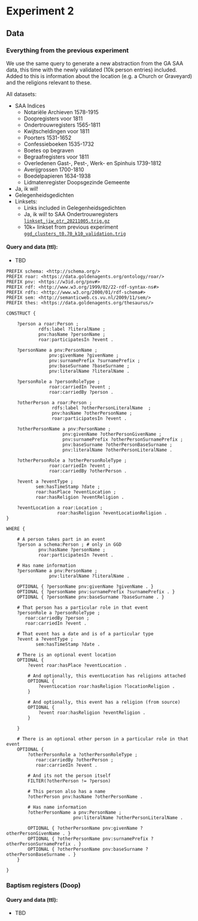 # Experiment 2

## Data

### Everything from the previous experiment

We use the same query to generate a new abstraction from the GA SAA data, this time with the newly validated (10k person entries) included. Added to this is information about the location (e.g. a Church or Graveyard) and the religions relevant to these. 

All datasets:
* SAA Indices
  * Notariële Archieven 1578-1915
  * Doopregisters voor 1811
  * Ondertrouwregisters 1565-1811
  * Kwijtscheldingen voor 1811
  * Poorters 1531-1652
  * Confessieboeken 1535-1732
  * Boetes op begraven
  * Begraafregisters voor 1811
  * Overledenen Gast-, Pest-, Werk- en Spinhuis 1739-1812
  * Averijgrossen 1700-1810
  * Boedelpapieren 1634-1938
  * Lidmatenregister Doopsgezinde Gemeente
* Ja, ik wil!
* Gelegenheidsgedichten
* Linksets:
  * Links included in Gelegenheidsgedichten
  * Ja, ik wil! to SAA Ondertrouwregisters
  [`linkset_jiw_otr_20211005.trig.gz`](https://github.com/knaw-huc/golden-agents-processes-of-creativity/blob/main/linksets/linkset_jiw_otr_20211005.trig.gz)
  * 10k+ linkset from previous experiment
  [`ggd_clusters_t0.70_k10_validation.trig`](https://github.com/knaw-huc/golden-agents-occasional-poetry/blob/main/experiments/Semantics2022/results/ggd_clusters_t0.70_k10_validation.trig)

#### Query and data (ttl):
* TBD

```sparql
PREFIX schema: <http://schema.org/>
PREFIX roar: <https://data.goldenagents.org/ontology/roar/>
PREFIX pnv: <https://w3id.org/pnv#>
PREFIX rdf: <http://www.w3.org/1999/02/22-rdf-syntax-ns#>
PREFIX rdfs: <http://www.w3.org/2000/01/rdf-schema#>
PREFIX sem: <http://semanticweb.cs.vu.nl/2009/11/sem/>
PREFIX thes: <https://data.goldenagents.org/thesaurus/>

CONSTRUCT {
    
    ?person a roar:Person ;
            rdfs:label ?literalName ;
            pnv:hasName ?personName ;
            roar:participatesIn ?event .
    
    ?personName a pnv:PersonName ;
                pnv:givenName ?givenName ;
                pnv:surnamePrefix ?surnamePrefix ;
                pnv:baseSurname ?baseSurname ;
                pnv:literalName ?literalName .
    
    ?personRole a ?personRoleType ;
                roar:carriedIn ?event ;
                roar:carriedBy ?person .
    
    ?otherPerson a roar:Person ;
                 rdfs:label ?otherPersonLiteralName  ;
                 pnv:hasName ?otherPersonName ; 
                 roar:participatesIn ?event .    
    
    ?otherPersonName a pnv:PersonName ;
                     pnv:givenName ?otherPersonGivenName ;
                     pnv:surnamePrefix ?otherPersonSurnamePrefix ;
                     pnv:baseSurname ?otherPersonBaseSurname ;
                     pnv:literalName ?otherPersonLiteralName .
    
    ?otherPersonRole a ?otherPersonRoleType ;
                roar:carriedIn ?event ;
                roar:carriedBy ?otherPerson .
    
    ?event a ?eventType ;
           sem:hasTimeStamp ?date ;
           roar:hasPlace ?eventLocation ;
           roar:hasReligion ?eventReligion .
    
    ?eventLocation a roar:Location ;
                   roar:hasReligion ?eventLocationReligion .    
}

WHERE {
    
    # A person takes part in an event
    ?person a schema:Person ; # only in GGD
            pnv:hasName ?personName ;
            roar:participatesIn ?event .
    
    # Has name information
    ?personName a pnv:PersonName ;
                pnv:literalName ?literalName .
    
    OPTIONAL { ?personName pnv:givenName ?givenName . }
    OPTIONAL { ?personName pnv:surnamePrefix ?surnamePrefix . }
    OPTIONAL { ?personName pnv:baseSurname ?baseSurname . }
    
    # That person has a particular role in that event
    ?personRole a ?personRoleType ;
       roar:carriedBy ?person ;
       roar:carriedIn ?event .
    
    # That event has a date and is of a particular type
    ?event a ?eventType ;
           sem:hasTimeStamp ?date .
 
    # There is an optional event location
    OPTIONAL {
        ?event roar:hasPlace ?eventLocation .
        
        # And optionally, this eventLocation has religions attached
        OPTIONAL {
            ?eventLocation roar:hasReligion ?locationReligion .
        }
        
        # And optionally, this event has a religion (from source)
        OPTIONAL {
            ?event roar:hasReligion ?eventReligion .
        }
        
    }
    
    # There is an optional other person in a particular role in that event
    OPTIONAL {
        ?otherPersonRole a ?otherPersonRoleType ;
           roar:carriedBy ?otherPerson ;
           roar:carriedIn ?event .

        # And its not the person itself
        FILTER(?otherPerson != ?person)

        # This person also has a name
        ?otherPerson pnv:hasName ?otherPersonName .

        # Has name information
        ?otherPersonName a pnv:PersonName ;
                         pnv:literalName ?otherPersonLiteralName .

        OPTIONAL { ?otherPersonName pnv:givenName ?otherPersonGivenName . }
        OPTIONAL { ?otherPersonName pnv:surnamePrefix ?otherPersonSurnamePrefix . }
        OPTIONAL { ?otherPersonName pnv:baseSurname ?otherPersonBaseSurname . }
    }
    
}
```

### Baptism registers (Doop)

#### Query and data (ttl):
* TBD
